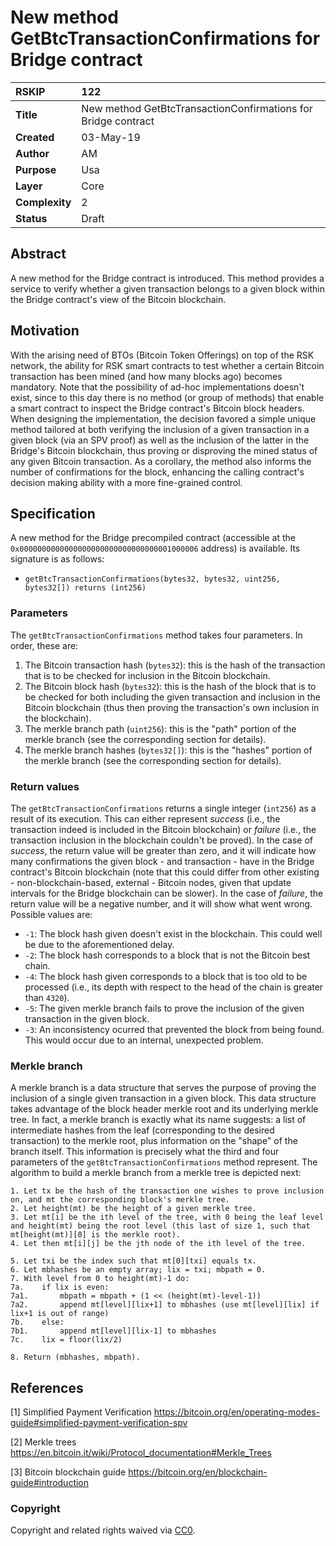# New method GetBtcTransactionConfirmations for Bridge contract

|RSKIP          |122           |
| :------------ |:-------------|
|**Title**      |New method GetBtcTransactionConfirmations for Bridge contract |
|**Created**    |03-May-19 |
|**Author**     |AM |
|**Purpose**    |Usa |
|**Layer**      |Core |
|**Complexity** |2 |
|**Status**     |Draft |

## Abstract

A new method for the Bridge contract is introduced. This method provides a service to verify whether a given transaction belongs to a given block within the Bridge contract's view of the Bitcoin blockchain.

## Motivation

With the arising need of BTOs (Bitcoin Token Offerings) on top of the RSK network, the ability for RSK smart contracts to test whether a certain Bitcoin transaction has been mined (and how many blocks ago) becomes mandatory. Note that the possibility of ad-hoc implementations doesn't exist, since to this day there is no method (or group of methods) that enable a smart contract to inspect the Bridge contract's Bitcoin block headers. When designing the implementation, the decision favored a simple unique method tailored at both verifying the inclusion of a given transaction in a given block (via an SPV proof) as well as the inclusion of the latter in the Bridge's Bitcoin blockchain, thus proving or disproving the mined status of any given Bitcoin transaction. As a corollary, the method also informs the number of confirmations for the block, enhancing the calling contract's decision making ability with  a more fine-grained control.

## Specification

A new method for the Bridge precompiled contract (accessible at the `0x0000000000000000000000000000000001000006` address) is available. Its signature is as follows:

- `getBtcTransactionConfirmations(bytes32, bytes32, uint256, bytes32[]) returns (int256)`

### Parameters

The `getBtcTransactionConfirmations` method takes four parameters. In order, these are:

1. The Bitcoin transaction hash (`bytes32`): this is the hash of the transaction that is to be checked for inclusion in the Bitcoin blockchain.
2. The Bitcoin block hash (`bytes32`): this is the hash of the block that is to be checked for both including the given transaction and inclusion in the Bitcoin blockchain (thus then proving the transaction's own inclusion in the blockchain).
3. The merkle branch path (`uint256`): this is the "path" portion of the merkle branch (see the corresponding section for details).
4. The merkle branch hashes (`bytes32[]`): this is the "hashes" portion of the merkle branch (see the corresponding section for details).

### Return values

The `getBtcTransactionConfirmations` returns a single integer (`int256`) as a result of its execution. This can either represent _success_ (i.e., the transaction indeed is included in the Bitcoin blockchain) or _failure_ (i.e., the transaction inclusion in the blockchain couldn't be proved). In the case of _success_, the return value will be greater than zero, and it will indicate how many confirmations the given block - and transaction - have in the Bridge contract's Bitcoin blockchain (note that this could differ from other existing - non-blockchain-based, external - Bitcoin nodes, given that update intervals for the Bridge blockchain can be slower). In the case of _failure_, the return value will be a negative number, and it will show what went wrong. Possible values are:

- `-1`: The block hash given doesn't exist in the blockchain. This could well be due to the aforementioned delay.
- `-2`: The block hash corresponds to a block that is not the Bitcoin best chain.
- `-4`: The block hash given corresponds to a block that is too old to be processed (i.e., its depth with respect to the head of the chain is greater than `4320`).
- `-5`: The given merkle branch fails to prove the inclusion of the given transaction in the given block.
- `-3`: An inconsistency ocurred that prevented the block from being found. This would occur due to an internal, unexpected problem.

### Merkle branch

A merkle branch is a data structure that serves the purpose of proving the inclusion of a single given transaction in a given block. This data structure takes advantage of the block header merkle root and its underlying merkle tree. In fact, a merkle branch is exactly what its name suggests: a list of intermediate hashes from the leaf (corresponding to the desired transaction) to the merkle root, plus information on the "shape" of the branch itself. This information is precisely what the third and four parameters of the `getBtcTransactionConfirmations` method represent. The algorithm to build a merkle branch from a merkle tree is depicted next:

```text
1. Let tx be the hash of the transaction one wishes to prove inclusion on, and mt the corresponding block's merkle tree.
2. Let height(mt) be the height of a given merkle tree.
3. Let mt[i] be the ith level of the tree, with 0 being the leaf level and height(mt) being the root level (this last of size 1, such that mt[height(mt)][0] is the merkle root).
4. Let then mt[i][j] be the jth node of the ith level of the tree.

5. Let txi be the index such that mt[0][txi] equals tx.
6. Let mbhashes be an empty array; lix = txi; mbpath = 0.
7. With level from 0 to height(mt)-1 do:  
7a.    if lix is even:  
7a1.       mbpath = mbpath + (1 << (height(mt)-level-1))
7a2.       append mt[level][lix+1] to mbhashes (use mt[level][lix] if lix+1 is out of range)  
7b.    else:  
7b1.       append mt[level][lix-1] to mbhashes
7c.    lix = floor(lix/2)

8. Return (mbhashes, mbpath).
```

## References

[1] Simplified Payment Verification https://bitcoin.org/en/operating-modes-guide#simplified-payment-verification-spv

[2] Merkle trees https://en.bitcoin.it/wiki/Protocol_documentation#Merkle_Trees

[3] Bitcoin blockchain guide https://bitcoin.org/en/blockchain-guide#introduction

### Copyright

Copyright and related rights waived via [CC0](https://creativecommons.org/publicdomain/zero/1.0/).

